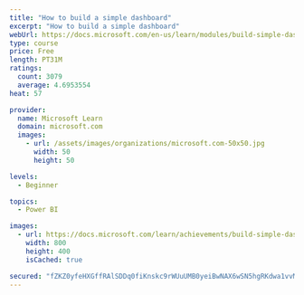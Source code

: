 ```yaml
---
title: "How to build a simple dashboard"
excerpt: "How to build a simple dashboard"
webUrl: https://docs.microsoft.com/en-us/learn/modules/build-simple-dashboard/
type: course
price: Free
length: PT31M
ratings:
  count: 3079
  average: 4.6953554
heat: 57

provider:
  name: Microsoft Learn
  domain: microsoft.com
  images:
    - url: /assets/images/organizations/microsoft.com-50x50.jpg
      width: 50
      height: 50

levels:
  - Beginner

topics:
  - Power BI

images:
  - url: https://docs.microsoft.com/learn/achievements/build-simple-dashboard-social.png
    width: 800
    height: 400
    isCached: true

secured: "fZKZ0yfeHXGffRAlSDDq0fiKnskc9rWUuUMB0yeiBwNAX6wSN5hgRKdwa1vvM7chJSTm90tPJKostXC/TyNcX0GB09u0fa9R/PtqYIJz9IDbNwcxI2tOTX7SD3oBAnD/TVQh1tAKTSLC42IBz/J42VP9ZinDmYjEsyLTC4g+ohAKKjkiaQDLOIRyc6OfYYNHo3R/3oUprnO3Tv3VW+gjIxUXJsteSPH87bYbZ1/ihxyXSQ/WmtHMbieseGJq2H5cUnm3GJboJIRR2MwG9w6rVOimDZLI89UMvtOVs6u+rIeeempHCvkPsZFHapzR3d8r7A71ah3oEazpMy6Agc64HX/WWibEgwZZCfQCwwhPIqCvMeYmzimCx9eSQvYIZgevr2RPp7ba41Rj6kR0r6DiAk6Cpm8bAoJnVLqW1Uk7AxU=;7Wbg1lVCjMI/WvfaaJRg8w=="
---
```


